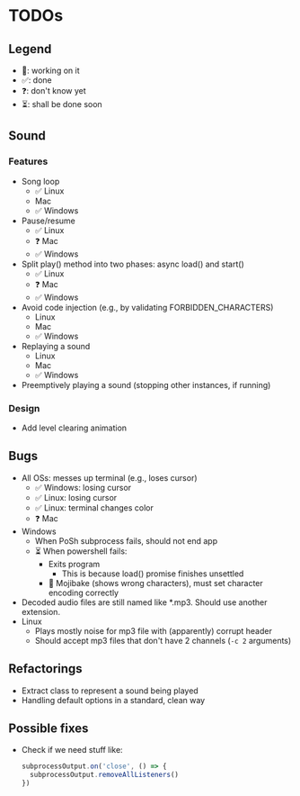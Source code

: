 # TODOs

## Legend
- 🧐: working on it
- ✅: done
- ❓: don't know yet
- ⏳: shall be done soon

## Sound

### Features
- Song loop
  - ✅ Linux
  - Mac
  - ✅ Windows
- Pause/resume
  - ✅ Linux
  - ❓ Mac
  - ✅ Windows
- Split play() method into two phases: async load() and start()
  - ✅ Linux
  - ❓ Mac
  - ✅ Windows
- Avoid code injection (e.g., by validating FORBIDDEN_CHARACTERS)
  - Linux
  - Mac
  - ✅ Windows
- Replaying a sound
  - Linux
  - Mac
  - ✅ Windows
- Preemptively playing a sound (stopping other instances, if running)

### Design
- Add level clearing animation

## Bugs
- All OSs: messes up terminal (e.g., loses cursor)
  - ✅ Windows: losing cursor
  - ✅ Linux: losing cursor
  - ✅ Linux: terminal changes color
  - ❓ Mac
- Windows
  - When PoSh subprocess fails, should not end app
  - ⏳ When powershell fails:
    - Exits program
      - This is because load() promise finishes unsettled
    - 🧐 Mojibake (shows wrong characters), must set character encoding correctly
- Decoded audio files are still named like *.mp3. Should use another extension.
- Linux
  - Plays mostly noise for mp3 file with (apparently) corrupt header
  - Should accept mp3 files that don't have 2 channels (`-c 2` arguments)

## Refactorings
- Extract class to represent a sound being played
- Handling default options in a standard, clean way

## Possible fixes
- Check if we need stuff like:
  ```javascript
  subprocessOutput.on('close', () => {
    subprocessOutput.removeAllListeners()
  })
  ```
